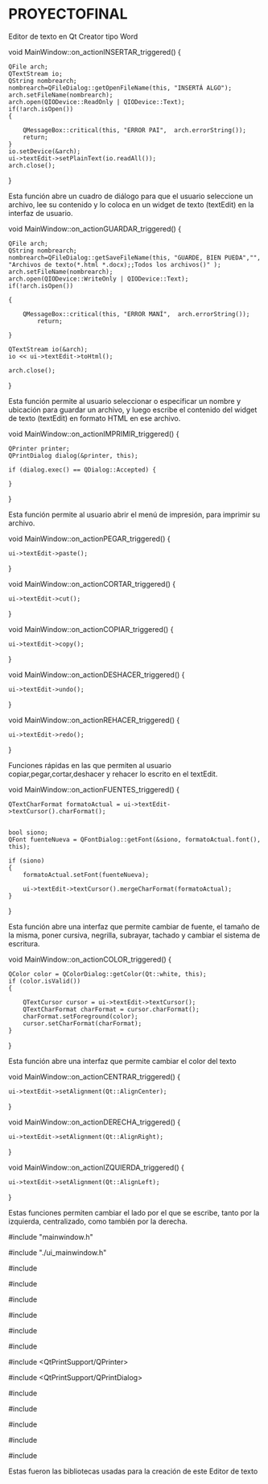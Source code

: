 # PROYECTOFINAL
Editor de texto en Qt Creator tipo Word




void MainWindow::on_actionINSERTAR_triggered()
  {

    QFile arch;
    QTextStream io;
    QString nombrearch;
    nombrearch=QFileDialog::getOpenFileName(this, "INSERTÁ ALGO");
    arch.setFileName(nombrearch);
    arch.open(QIODevice::ReadOnly | QIODevice::Text);
    if(!arch.isOpen())
    {

        QMessageBox::critical(this, "ERROR PAI",  arch.errorString());
        return;
    }
    io.setDevice(&arch);
    ui->textEdit->setPlainText(io.readAll());
    arch.close();

}

Esta función abre un cuadro de diálogo para que el usuario seleccione un archivo, lee su contenido y lo coloca en un widget de texto (textEdit) en la interfaz de usuario.



void MainWindow::on_actionGUARDAR_triggered()
{
  
    QFile arch;
    QString nombrearch;
    nombrearch=QFileDialog::getSaveFileName(this, "GUARDE, BIEN PUEDA","", "Archivos de texto(*.html *.docx);;Todos los archivos()" );
    arch.setFileName(nombrearch);
    arch.open(QIODevice::WriteOnly | QIODevice::Text);
    if(!arch.isOpen())
   
    {
    
        QMessageBox::critical(this, "ERROR MANÍ",  arch.errorString());
            return;
   
    }
  
    QTextStream io(&arch);
    io << ui->textEdit->toHtml(); 

    arch.close();
}

Esta función permite al usuario seleccionar o especificar un nombre y ubicación para guardar un archivo, y luego escribe el contenido del widget de texto (textEdit) en formato HTML en ese archivo.



void MainWindow::on_actionIMPRIMIR_triggered()
{
  
    QPrinter printer;
    QPrintDialog dialog(&printer, this);

    if (dialog.exec() == QDialog::Accepted) {

    }


}

Esta función permite al usuario abrir el menú de impresión, para imprimir su archivo.



void MainWindow::on_actionPEGAR_triggered()
{

    ui->textEdit->paste();
}


void MainWindow::on_actionCORTAR_triggered()
{

    ui->textEdit->cut();
}



void MainWindow::on_actionCOPIAR_triggered()
{
  
    ui->textEdit->copy();
}


void MainWindow::on_actionDESHACER_triggered()
{

    ui->textEdit->undo();
}


void MainWindow::on_actionREHACER_triggered()
{

    ui->textEdit->redo();
}

Funciones rápidas en las que permiten al usuario copiar,pegar,cortar,deshacer y rehacer lo escrito en el textEdit.



void MainWindow::on_actionFUENTES_triggered()
{
    
    QTextCharFormat formatoActual = ui->textEdit->textCursor().charFormat();

    
    bool siono;
    QFont fuenteNueva = QFontDialog::getFont(&siono, formatoActual.font(), this);

    if (siono)
    {      
        formatoActual.setFont(fuenteNueva);

        ui->textEdit->textCursor().mergeCharFormat(formatoActual);
    }
}

Esta función abre una interfaz que permite cambiar de fuente, el tamaño de la misma, poner cursiva, negrilla, subrayar, tachado y cambiar el sistema de escritura.



void MainWindow::on_actionCOLOR_triggered()
{
   
    QColor color = QColorDialog::getColor(Qt::white, this);
    if (color.isValid())
    {
       
        QTextCursor cursor = ui->textEdit->textCursor();
        QTextCharFormat charFormat = cursor.charFormat();
        charFormat.setForeground(color);
        cursor.setCharFormat(charFormat);
    }
}

Esta función abre una interfaz que permite cambiar el color del texto 



void MainWindow::on_actionCENTRAR_triggered()
{  
    
    ui->textEdit->setAlignment(Qt::AlignCenter);
}


void MainWindow::on_actionDERECHA_triggered()
{
   
    ui->textEdit->setAlignment(Qt::AlignRight);
}



void MainWindow::on_actionIZQUIERDA_triggered()
{
  
    ui->textEdit->setAlignment(Qt::AlignLeft);
}

Estas funciones permiten cambiar el lado por el que se escribe, tanto por la izquierda, centralizado, como también por la derecha.



#include "mainwindow.h"

#include "./ui_mainwindow.h"

#include <QFileDialog>

#include <QTextStream>

#include <QTextDocument>

#include <QTextDocumentWriter>

#include <QFile>

#include <QMessageBox>

#include <QtPrintSupport/QPrinter>

#include <QtPrintSupport/QPrintDialog>

#include <QFontDialog>

#include <QFont>

#include <QColorDialog>

#include <QColor>

#include <QTextEdit>

Estas fueron las bibliotecas usadas para la creación de este Editor de texto 








